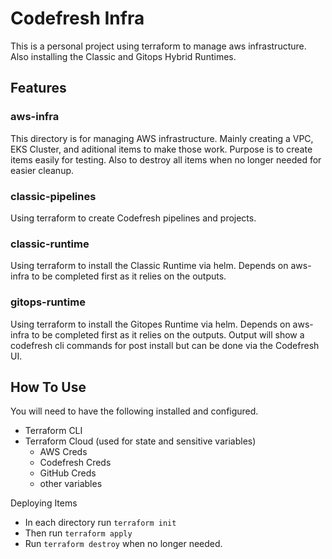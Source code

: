 # Codefresh Infra

This is a personal project using terraform to manage aws infrastructure. Also installing the Classic and Gitops Hybrid Runtimes.

## Features

### aws-infra

This directory is for managing AWS infrastructure.  Mainly creating a VPC, EKS Cluster, and aditional items to make those work. Purpose is to create items easily for testing. Also to destroy all items when no longer needed for easier cleanup.

### classic-pipelines

Using terraform to create Codefresh pipelines and projects.

### classic-runtime

Using terraform to install the Classic Runtime via helm.  Depends on aws-infra to be completed first as it relies on the outputs.

### gitops-runtime

Using terraform to install the Gitopes Runtime via helm.  Depends on aws-infra to be completed first as it relies on the outputs. Output will show a codefresh cli commands for post install but can be done via the Codefresh UI.

## How To Use

You will need to have the following installed and configured.

- Terraform CLI
- Terraform Cloud (used for state and sensitive variables)
  - AWS Creds
  - Codefresh Creds
  - GitHub Creds
  - other variables

Deploying Items

- In each directory run `terraform init`
- Then run `terraform apply`
- Run `terraform destroy` when no longer needed.
